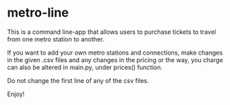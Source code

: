 # metro-line
This is a command line-app that allows users to purchase tickets to travel from one metro station to another.

If you want to add your own metro stations and connections, make changes in the given .csv files and any changes in the pricing or the way, you charge can also be altered in main.py, under prices() function.

Do not change the first line of any of the csv files.

Enjoy!
